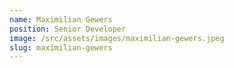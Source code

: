 ```yaml
---
name: Maximilian Gewers
position: Senior Developer
image: /src/assets/images/maximilian-gewers.jpeg
slug: maximilian-gewers
---
```

